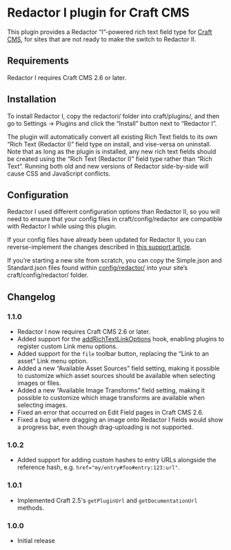 # Redactor I plugin for Craft CMS

This plugin provides a Redactor “I”-powered rich text field type for [Craft CMS](http://craftcms.com), for sites that are not ready to make the switch to Redactor II.

## Requirements

Redactor I requires Craft CMS 2.6 or later.

## Installation

To install Redactor I, copy the redactori/ folder into craft/plugins/, and then go to Settings → Plugins and click the “Install” button next to “Redactor I”.

The plugin will automatically convert all existing Rich Text fields to its own “Rich Text (Redactor I)” field type on install, and vise-versa on uninstall. Note that as long as the plugin is installed, any new rich text fields should be created using the “Rich Text (Redactor I)” field type rather than “Rich Text”. Running both old and new versions of Redactor side-by-side will cause CSS and JavaScript conflicts.

## Configuration

Redactor I used different configuration options than Redactor II, so you will need to ensure that your config files in craft/config/redactor are compatible with Redactor I while using this plugin.

If your config files have already been updated for Redactor II, you can reverse-implement the changes described in [this support article](https://craftcms.com/help/redactor-ii-configs).

If you’re starting a new site from scratch, you can copy the Simple.json and Standard.json files found within [config/redactor/](config/redactor/) into your site’s craft/config/redactor/ folder.

## Changelog

### 1.1.0

* Redactor I now requires Craft CMS 2.6 or later.
* Added support for the [addRichTextLinkOptions](https://craftcms.com/docs/plugins/hooks-reference#addRichTextLinkOptions) hook, enabling plugins to register custom Link menu options.
* Added support for the `file` toolbar button, replacing the “Link to an asset” Link menu option.
* Added a new “Available Asset Sources” field setting, making it possible to customize which asset sources should be available when selecting images or files.
* Added a new “Available Image Transforms” field setting, making it possible to customize which image transforms are available when selecting images.
* Fixed an error that occurred on Edit Field pages in Craft CMS 2.6.
* Fixed a bug where dragging an image onto Redactor I fields would show a progress bar, even though drag-uploading is not supported.

### 1.0.2

* Added support for adding custom hashes to entry URLs alongside the reference hash, e.g. `href="my/entry#foo#entry:123:url"`.

### 1.0.1

* Implemented Craft 2.5's `getPluginUrl` and `getDocumentationUrl` methods.

### 1.0.0

* Initial release
